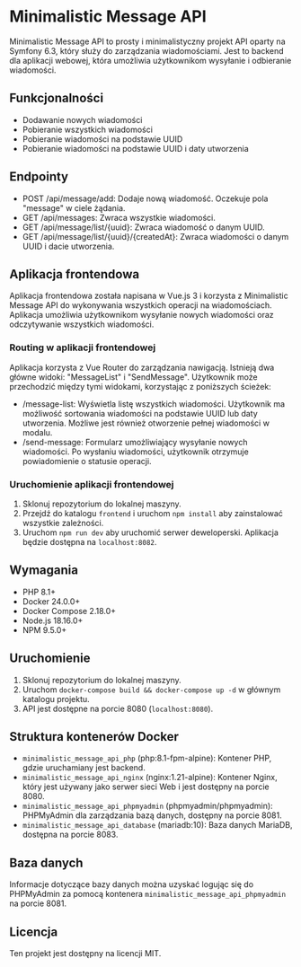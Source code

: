 # Minimalistic Message API

Minimalistic Message API to prosty i minimalistyczny projekt API oparty na Symfony 6.3, który służy do zarządzania wiadomościami. Jest to backend dla aplikacji webowej, która umożliwia użytkownikom wysyłanie i odbieranie wiadomości.

## Funkcjonalności

- Dodawanie nowych wiadomości
- Pobieranie wszystkich wiadomości
- Pobieranie wiadomości na podstawie UUID
- Pobieranie wiadomości na podstawie UUID i daty utworzenia

## Endpointy

- POST /api/message/add: Dodaje nową wiadomość. Oczekuje pola "message" w ciele żądania.
- GET /api/messages: Zwraca wszystkie wiadomości.
- GET /api/message/list/{uuid}: Zwraca wiadomość o danym UUID.
- GET /api/message/list/{uuid}/{createdAt}: Zwraca wiadomości o danym UUID i dacie utworzenia.

## Aplikacja frontendowa

Aplikacja frontendowa została napisana w Vue.js 3 i korzysta z Minimalistic Message API do wykonywania wszystkich operacji na wiadomościach. Aplikacja umożliwia użytkownikom wysyłanie nowych wiadomości oraz odczytywanie wszystkich wiadomości.

### Routing w aplikacji frontendowej

Aplikacja korzysta z Vue Router do zarządzania nawigacją. Istnieją dwa główne widoki: "MessageList" i "SendMessage". Użytkownik może przechodzić między tymi widokami, korzystając z poniższych ścieżek:

- /message-list: Wyświetla listę wszystkich wiadomości. Użytkownik ma możliwość sortowania wiadomości na podstawie UUID lub daty utworzenia. Możliwe jest również otworzenie pełnej wiadomości w modalu.
- /send-message: Formularz umożliwiający wysyłanie nowych wiadomości. Po wysłaniu wiadomości, użytkownik otrzymuje powiadomienie o statusie operacji.

### Uruchomienie aplikacji frontendowej

1. Sklonuj repozytorium do lokalnej maszyny.
2. Przejdź do katalogu `frontend` i uruchom `npm install` aby zainstalować wszystkie zależności.
3. Uruchom `npm run dev` aby uruchomić serwer deweloperski. Aplikacja będzie dostępna na `localhost:8082`.

## Wymagania

- PHP 8.1+
- Docker 24.0.0+
- Docker Compose 2.18.0+
- Node.js 18.16.0+
- NPM 9.5.0+

## Uruchomienie

1. Sklonuj repozytorium do lokalnej maszyny.
2. Uruchom `docker-compose build && docker-compose up -d` w głównym katalogu projektu.
3. API jest dostępne na porcie 8080 (`localhost:8080`).

## Struktura kontenerów Docker

- `minimalistic_message_api_php` (php:8.1-fpm-alpine): Kontener PHP, gdzie uruchamiany jest backend.
- `minimalistic_message_api_nginx` (nginx:1.21-alpine): Kontener Nginx, który jest używany jako serwer sieci Web i jest dostępny na porcie 8080.
- `minimalistic_message_api_phpmyadmin` (phpmyadmin/phpmyadmin): PHPMyAdmin dla zarządzania bazą danych, dostępny na porcie 8081.
- `minimalistic_message_api_database` (mariadb:10): Baza danych MariaDB, dostępna na porcie 8083.

## Baza danych

Informacje dotyczące bazy danych można uzyskać logując się do PHPMyAdmin za pomocą kontenera `minimalistic_message_api_phpmyadmin` na porcie 8081.

## Licencja

Ten projekt jest dostępny na licencji MIT.
